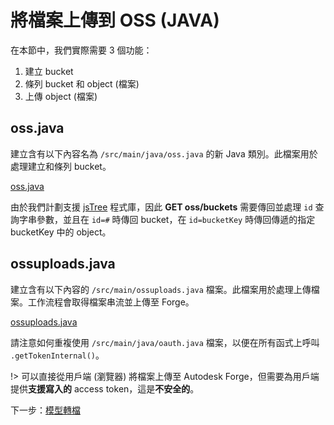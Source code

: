 # 將檔案上傳到 OSS (JAVA)

在本節中，我們實際需要 3 個功能：

1. 建立 bucket
2. 條列 bucket 和 object (檔案)
3. 上傳 object (檔案)

## oss.java

建立含有以下內容名為 `/src/main/java/oss.java` 的新 Java 類別。此檔案用於處理建立和條列 bucket。

[oss.java](_snippets/viewmodels/java/oss.java ':include :type=code java')

由於我們計劃支援 [jsTree](https://www.jstree.com/) 程式庫，因此 **GET oss/buckets** 需要傳回並處理 `id` 查詢字串參數，並且在 `id=#` 時傳回 bucket，在 `id=bucketKey` 時傳回傳遞的指定 bucketKey 中的 object。

## ossuploads.java

建立含有以下內容的 `/src/main/ossuploads.java` 檔案。此檔案用於處理上傳檔案。工作流程會取得檔案串流並上傳至 Forge。

[ossuploads.java](_snippets/viewmodels/java/ossuploads.java ':include :type=code java')

請注意如何重複使用 `/src/main/java/oauth.java` 檔案，以便在所有函式上呼叫 `.getTokenInternal()`。 

!> 可以直接從用戶端 (瀏覽器) 將檔案上傳至 Autodesk Forge，但需要為用戶端提供**支援寫入的** access token，這是**不安全的**。

下一步：[模型轉檔](/zh-TW/modelderivative/translate/)